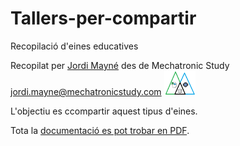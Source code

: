 # Tallers-per-compartir

Recopilació d'eines educatives

Recopilat per [Jordi Mayné](https://github.com/maynej) des de Mechatronic Study jordi.mayne@mechatronicstudy.com <img src="Imatges/Logo3senseFons.png" width="50" />

L'objectiu es ccompartir aquest tipus d'eines.

Tota la [documentació es pot trobar en PDF](https://github.com/maynej/Tallers-per-compartir/DOC). 

